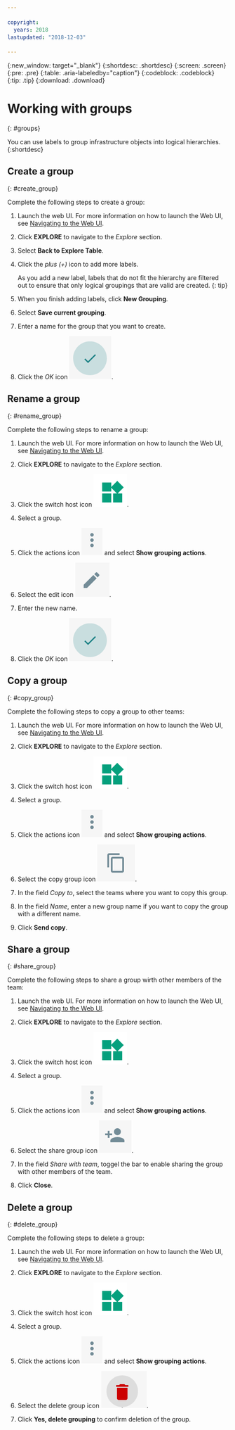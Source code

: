 ```yaml
---

copyright:
  years: 2018
lastupdated: "2018-12-03"

---
```


{:new_window: target="_blank"}
{:shortdesc: .shortdesc}
{:screen: .screen}
{:pre: .pre}
{:table: .aria-labeledby="caption"}
{:codeblock: .codeblock}
{:tip: .tip}
{:download: .download}

# Working with groups
{: #groups}

You can use labels to group infrastructure objects into logical hierarchies.
{:shortdesc}

## Create a group
{: #create_group}

Complete the following steps to create a group:

1. Launch the web UI. For more information on how to launch the Web UI, see [Navigating to the Web UI](/docs/services/Monitoring-with-Sysdig/launch.html#launch). 

2. Click **EXPLORE** to navigate to the *Explore* section.

3. Select **Back to Explore Table**.

4. Click the *plus (+)* icon to add more labels.

    As you add a new label, labels that do not fit the hierarchy are filtered out to ensure that only logical groupings that are valid are created.
    {: tip}

5. When you finish adding labels, click **New Grouping**.

6. Select **Save current grouping**.

7. Enter a name for the group that you want to create.

8. Click the *OK* icon ![OK icon](images/ok.png).

## Rename a group
{: #rename_group}

Complete the following steps to rename a group:

1. Launch the web UI. For more information on how to launch the Web UI, see [Navigating to the Web UI](/docs/services/Monitoring-with-Sysdig/launch.html#launch). 

2. Click **EXPLORE** to navigate to the *Explore* section.

3. Click the switch host icon ![switch host icon](images/switch_hosts.png).

4. Select a group.

5. Click the actions icon ![three dots icon](images/actions.png) and select **Show grouping actions**.

6. Select the edit icon ![pencil icon](images/edit.png).

7. Enter the new name.

8. Click the *OK* icon ![OK icon](images/ok.png).




## Copy a group
{: #copy_group}

Complete the following steps to copy a group to other teams:

1. Launch the web UI. For more information on how to launch the Web UI, see [Navigating to the Web UI](/docs/services/Monitoring-with-Sysdig/launch.html#launch). 

2. Click **EXPLORE** to navigate to the *Explore* section.

3. Click the switch host icon ![switch host icon](images/switch_hosts.png).

4. Select a group.

5. Click the actions icon ![three dots icon](images/actions.png) and select **Show grouping actions**.

6. Select the copy group icon ![copy icon](images/copy.png).

7. In the field *Copy to*, select the teams where you want to copy this group.

8. In the field *Name*, enter a new group name if you want to copy the group with a different name.

9. Click **Send copy**.



## Share a group
{: #share_group}

Complete the following steps to share a group wirth other members of the team:

1. Launch the web UI. For more information on how to launch the Web UI, see [Navigating to the Web UI](/docs/services/Monitoring-with-Sysdig/launch.html#launch). 

2. Click **EXPLORE** to navigate to the *Explore* section.

3. Click the switch host icon ![switch host icon](images/switch_hosts.png).

4. Select a group.

5. Click the actions icon ![three dots icon](images/actions.png) and select **Show grouping actions**.

6. Select the share group icon ![share icon](images/share.png).

7. In the field *Share with team*, toggel the bar to enable sharing the group with other members of the team.

8. Click **Close**.



## Delete a group
{: #delete_group}

Complete the following steps to delete a group:

1. Launch the web UI. For more information on how to launch the Web UI, see [Navigating to the Web UI](/docs/services/Monitoring-with-Sysdig/launch.html#launch). 

2. Click **EXPLORE** to navigate to the *Explore* section.

3. Click the switch host icon ![switch host icon](images/switch_hosts.png).

4. Select a group.

5. Click the actions icon ![three dots icon](images/actions.png) and select **Show grouping actions**.

6. Select the delete group icon ![delete icon](images/delete.png).

7. Click **Yes, delete grouping** to confirm deletion of the group.





